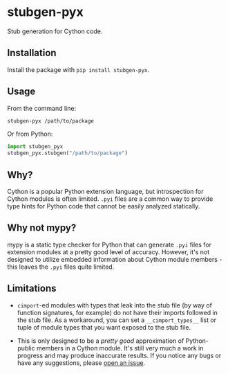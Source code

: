 # stubgen-pyx

Stub generation for Cython code.

## Installation

Install the package with `pip install stubgen-pyx`.

## Usage

From the command line:

```bash
stubgen-pyx /path/to/package
```

Or from Python:

```python
import stubgen_pyx
stubgen_pyx.stubgen("/path/to/package")
```

## Why?

Cython is a popular Python extension language, but introspection for Cython modules is often
limited. `.pyi` files are a common way to provide type hints for Python code that cannot be
easily analyzed statically.

## Why not mypy?

mypy is a static type checker for Python that can generate `.pyi` files for extension modules
at a pretty good level of accuracy. However, it's not designed to utilize embedded information
about Cython module members - this leaves the `.pyi` files quite limited.

## Limitations

- `cimport`-ed modules with types that leak into the stub file (by way of function signatures, for example)
  do not have their imports followed in the stub file. As a workaround, you can set a `__cimport_types__` list
  or tuple of module types that you want exposed to the stub file.

- This is only designed to be a _pretty good_ approximation of Python-public members in a Cython module. It's still
  very much a work in progress and may produce inaccurate results. If you notice any bugs or have any suggestions, please
  [open an issue](https://github.com/jon-edward/stubgen-pyx/issues).
